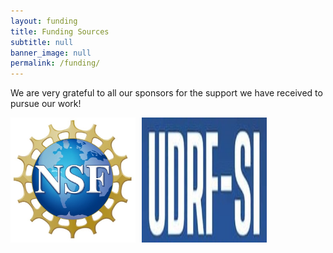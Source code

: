 ```yaml
---
layout: funding
title: Funding Sources
subtitle: null
banner_image: null
permalink: /funding/
---
```


We are very grateful to all our sponsors for the 
support we have received to pursue our work!  

<div style="display: flex;">
  <img src="/assets/images/nsf.jpg" width="200" style="margin-right: 10px;" />
  <img src="/assets/images/udrf_si.jpg" width="200" />
</div>
